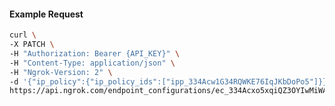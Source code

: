 <!-- Code generated for API Clients. DO NOT EDIT. -->

#### Example Request

```bash
curl \
-X PATCH \
-H "Authorization: Bearer {API_KEY}" \
-H "Content-Type: application/json" \
-H "Ngrok-Version: 2" \
-d '{"ip_policy":{"ip_policy_ids":["ipp_334Acw1G34RQWKE76IqJKbDoPo5"]}}' \
https://api.ngrok.com/endpoint_configurations/ec_334Acxo5xqiQZ3OYIwMiWAWWAQE
```
